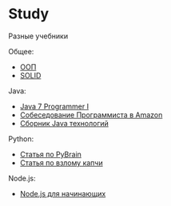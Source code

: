 # Study
Разные учебники

Общее:

 * [ООП](https://ru.wikibooks.org/wiki/Объектно-ориентированное_программирование)
 * [SOLID](docs/SOLID.md)

Java:
 * [Java 7 Programmer I](https://docs.oracle.com/javase/tutorial/extra/certification/javase-7-programmer1.html)
 * [Собеседование Программиста в Amazon](https://habrahabr.ru/post/305340/)
 * [Сборник Java технологий](https://habrahabr.ru/company/luxoft/blog/280784/)


Python:
 * [Статья по PyBrain](http://habrahabr.ru/post/148407/)
 * [Статья по взлому капчи](http://geektimes.ru/post/67194/)

Node.js:
 * [Node.js для начинающих](http://www.nodebeginner.ru/#javascript-and-nodejs)
 